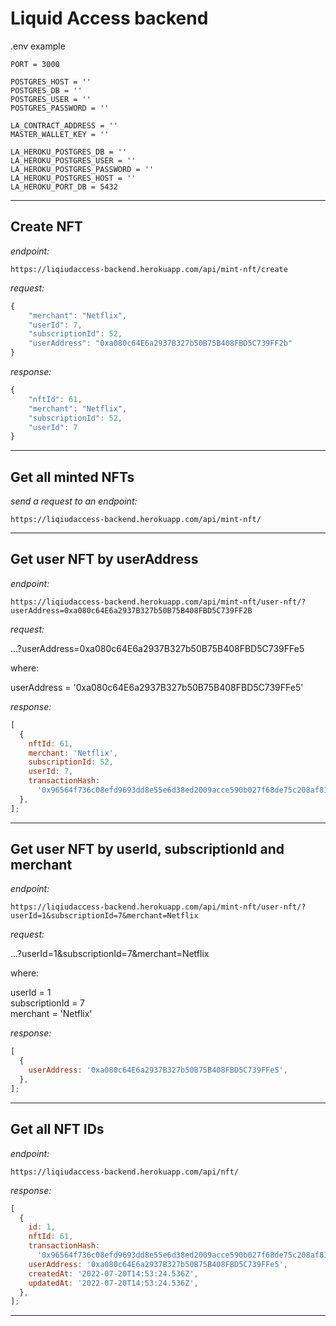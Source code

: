 # Liquid Access backend

.env example

```
PORT = 3000

POSTGRES_HOST = ''
POSTGRES_DB = ''
POSTGRES_USER = ''
POSTGRES_PASSWORD = ''

LA_CONTRACT_ADDRESS = ''
MASTER_WALLET_KEY = ''

LA_HEROKU_POSTGRES_DB = ''
LA_HEROKU_POSTGRES_USER = ''
LA_HEROKU_POSTGRES_PASSWORD = ''
LA_HEROKU_POSTGRES_HOST = ''
LA_HEROKU_PORT_DB = 5432
```

---

## Create NFT

_endpoint:_

```
https://liqiudaccess-backend.herokuapp.com/api/mint-nft/create
```

_request:_

```js
{
    "merchant": "Netflix",
    "userId": 7,
    "subscriptionId": 52,
    "userAddress": "0xa080c64E6a2937B327b50B75B408FBD5C739FF2b"
}
```

_response:_

```js
{
    "nftId": 61,
    "merchant": "Netflix",
    "subscriptionId": 52,
    "userId": 7
}
```

---

## Get all minted NFTs

_send a request to an endpoint:_

```
https://liqiudaccess-backend.herokuapp.com/api/mint-nft/
```

---

## Get user NFT by userAddress

_endpoint:_

```
https://liqiudaccess-backend.herokuapp.com/api/mint-nft/user-nft/?userAddress=0xa080c64E6a2937B327b50B75B408FBD5C739FF2B
```

_request:_

...?userAddress=0xa080c64E6a2937B327b50B75B408FBD5C739FFe5

where:

userAddress = '0xa080c64E6a2937B327b50B75B408FBD5C739FFe5'

_response:_

```js
[
  {
    nftId: 61,
    merchant: 'Netflix',
    subscriptionId: 52,
    userId: 7,
    transactionHash:
      '0x96564f736c08efd9693dd8e55e6d38ed2009acce590b027f68de75c208af81d2',
  },
];
```

---

## Get user NFT by userId, subscriptionId and merchant

_endpoint:_

```
https://liqiudaccess-backend.herokuapp.com/api/mint-nft/user-nft/?userId=1&subscriptionId=7&merchant=Netflix
```

_request:_

...?userId=1&subscriptionId=7&merchant=Netflix

where:

userId = 1\
subscriptionId = 7\
merchant = 'Netflix'

_response:_

```js
[
  {
    userAddress: '0xa080c64E6a2937B327b50B75B408FBD5C739FFe5',
  },
];
```

---

## Get all NFT IDs

_endpoint:_

```
https://liqiudaccess-backend.herokuapp.com/api/nft/
```

_response:_

```js
[
  {
    id: 1,
    nftId: 61,
    transactionHash:
      '0x96564f736c08efd9693dd8e55e6d38ed2009acce590b027f68de75c208af81d2',
    userAddress: '0xa080c64E6a2937B327b50B75B408FBD5C739FFe5',
    createdAt: '2022-07-20T14:53:24.536Z',
    updatedAt: '2022-07-20T14:53:24.536Z',
  },
];
```

---

